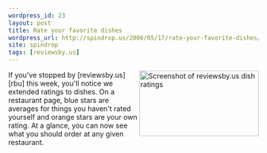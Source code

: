 ```yaml
---
wordpress_id: 23
layout: post
title: Rate your favorite dishes
wordpress_url: http://spindrop.us/2006/05/17/rate-your-favorite-dishes/
site: spindrop
tags: [reviewsby.us]
---
```

[rbu]: http://reviewsby.us/

<div class="photo" style="float:right">
<a href="http://reviewsby.us/restaurant/cheesecake-factory" title="Screenshot of ratings on Cheesecake Factory"><img src="http://static.flickr.com/49/148108735_8af19f1c43_m.jpg" width="240" height="132" alt="Screenshot of reviewsby.us dish ratings" /></a>
</div>	
If you've stopped by [reviewsby.us][rbu] this week, you'll notice we extended ratings to dishes.  On a restaurant page, blue stars are averages for things you haven't rated yourself and orange stars are your own rating.  At a glance, you can now see what you should order at any given restaurant.

